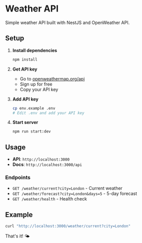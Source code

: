 # Weather API

Simple weather API built with NestJS and OpenWeather API.

## Setup

1. **Install dependencies**
   ```bash
   npm install
   ```

2. **Get API key**
   - Go to [openweathermap.org/api](https://openweathermap.org/api)
   - Sign up for free
   - Copy your API key

3. **Add API key**
   ```bash
   cp env.example .env
   # Edit .env and add your API key
   ```

4. **Start server**
   ```bash
   npm run start:dev
   ```

## Usage

- **API**: `http://localhost:3000`
- **Docs**: `http://localhost:3000/api`

### Endpoints

- `GET /weather/current?city=London` - Current weather
- `GET /weather/forecast?city=London&days=5` - 5-day forecast
- `GET /weather/health` - Health check

## Example

```bash
curl "http://localhost:3000/weather/current?city=London"
```

That's it! 🌤️